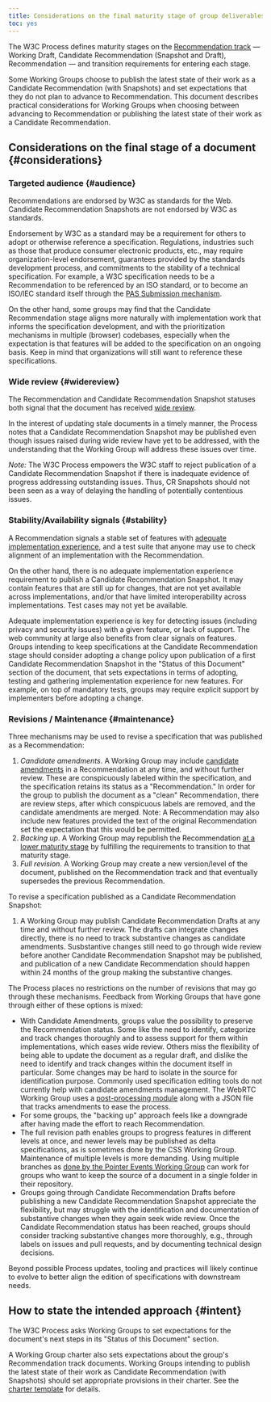 ```yaml
---
title: Considerations on the final maturity stage of group deliverables
toc: yes
---
```


The W3C Process defines maturity stages on the [Recommendation track](https://www.w3.org/policies/process/#rec-track) — Working Draft, Candidate Recommendation (Snapshot and Draft), Recommendation — and transition requirements for entering each stage.

Some Working Groups choose to publish the latest state of their work as a Candidate Recommendation (with Snapshots) and set expectations that they do not plan to advance to Recommendation. This document describes practical considerations for Working Groups when choosing between advancing to Recommendation or publishing the latest state of their work as a Candidate Recommendation.

## Considerations on the final stage of a document {#considerations}

### Targeted audience {#audience}

Recommendations are endorsed by W3C as standards for the Web. Candidate Recommendation Snapshots are not endorsed by W3C as standards.

Endorsement by W3C as a standard may be a requirement for others to adopt or otherwise reference a specification. Regulations, industries such as those that produce consumer electronic products, etc., may require organization-level endorsement, guarantees provided by the standards development process, and commitments to the stability of a technical specification. For example, a W3C specification needs to be a Recommendation to be referenced by an ISO standard, or to become an ISO/IEC standard itself through the [PAS Submission mechanism](https://www.w3.org/2010/04/pasfaq).

On the other hand, some groups may find that the Candidate Recommendation stage aligns more naturally with implementation work that informs the specification development, and with the prioritization mechanisms in multiple (browser) codebases, especially when the expectation is that features will be added to the specification on an ongoing basis. Keep in mind that organizations will still want to reference these specifications.


### Wide review {#widereview}

The Recommendation and Candidate Recommendation Snapshot statuses both signal that the document has received [wide review](https://www.w3.org/policies/process/#wide-review).

In the interest of updating stale documents in a timely manner, the Process notes that a Candidate Recommendation Snapshot may be published even though issues raised during wide review have yet to be addressed, with the understanding that the Working Group will address these issues over time.

*Note:* The W3C Process empowers the W3C staff to reject publication of a Candidate Recommendation Snapshot if there is inadequate evidence of progress addressing outstanding issues. Thus, CR Snapshots should not been seen as a way of delaying the handling of potentially contentious issues.


### Stability/Availability signals {#stability}

A Recommendation signals a stable set of features with [adequate implementation experience](https://www.w3.org/policies/process/#implementation-experience), and a test suite that anyone may use to check alignment of an implementation with the Recommendation.

On the other hand, there is no adequate implementation experience requirement to publish a Candidate Recommendation Snapshot. It may contain features that are still up for changes, that are not yet available across implementations, and/or that have limited interoperability across implementations. Test cases may not yet be available.

Adequate implementation experience is key for detecting issues (including privacy and security issues) with a given feature, or lack of support. The web community at large also benefits from clear signals on features. Groups intending to keep specifications at the Candidate Recommendation stage should consider adopting a change policy upon publication of a first Candidate Recommendation Snapshot in the "Status of this Document" section of the document, that sets expectations in terms of adopting, testing and gathering implementation experience for new features. For example, on top of mandatory tests, groups may require explicit support by implementers before adopting a change.

### Revisions / Maintenance {#maintenance}

Three mechanisms may be used to revise a specification that was published as a Recommendation:

1. *Candidate amendments*. A Working Group may include [candidate amendments](https://www.w3.org/policies/process/#candidate-amendments) in a Recommendation at any time, and without further review. These are conspicuously labeled within the specification, and the specification retains its status as a "Recommendation." In order for the group to publish the document as a "clean" Recommendation, there are review steps, after which conspicuous labels are removed, and the candidate amendments are merged. Note: A Recommendation may also include new features provided the text of the original Recommendation set the expectation that this would be permitted.
2. *Backing up*. A Working Group may republish the Recommendation [at a lower maturity stage](https://www.w3.org/policies/process/#rec-track-regression) by fulfilling the requirements to transition to that maturity stage.
3. *Full revision*. A Working Group may create a new version/level of the document, published on the Recommendation track and that eventually supersedes the previous Recommendation.
    
To revise a specification published as a Candidate Recommendation Snapshot:    

1. A Working Group may publish Candidate Recommendation Drafts at any time and without further review. The drafts can integrate changes directly, there is no need to track substantive changes as candidate amendments. Susbstantive changes still need to go through wide review before another Candidate Recommendation Snapshot may be published, and publication of a new Candidate Recommendation should happen within 24 months of the group making the substantive changes.

The Process places no restrictions on the number of revisions that may go through these mechanisms. Feedback from Working Groups that have gone through either of these options is mixed:

- With Candidate Amendments, groups value the possibility to preserve the Recommendation status. Some like the need to identify, categorize and track changes thoroughly and to assess support for them within implementations, which eases wide review. Others miss the flexibility of being able to update the document as a regular draft, and dislike the need to identify and track changes within the document itself in particular. Some changes may be hard to isolate in the source for identification purpose. Commonly used specification editing tools do not currently help with candidate amendments management. The WebRTC Working Group uses a [post-processing module](https://lists.w3.org/Archives/Public/spec-prod/2024JulSep/0008.html) along with a JSON file that tracks amendments to ease the process.
- For some groups, the "backing up" approach feels like a downgrade after having made the effort to reach Recommendation.
- The full revision path enables groups to progress features in different levels at once, and newer levels may be published as delta specifications, as is sometimes done by the CSS Working Group. Maintenance of multiple levels is more demanding. Using multiple branches as [done by the Pointer Events Working Group](https://lists.w3.org/Archives/Member/chairs/2025AprJun/0059.html) can work for groups who want to keep the source of a document in a single folder in their repository.
- Groups going through Candidate Recommendation Drafts before publishing a new Candidate Recommendation Snapshot appreciate the flexibility, but may struggle with the identification and documentation of substantive changes when they again seek wide review. Once the Candidate Recommendation status has been reached, groups should consider tracking substantive changes more thoroughly, e.g., through labels on issues and pull requests, and by documenting technical design decisions.

Beyond possible Process updates, tooling and practices will likely continue to evolve to better align the edition of specifications with downstream needs.


## How to state the intended approach {#intent}

The W3C Process asks Working Groups to set expectations for the document's next steps in its "Status of this Document" section.

A Working Group charter also sets expectations about the group's Recommendation track documents. Working Groups intending to publish the latest state of their work as Candidate Recommendation (with Snapshots) should set appropriate provisions in their charter. See the [charter template](https://w3c.github.io/charter-drafts/charter-template.html) for details.